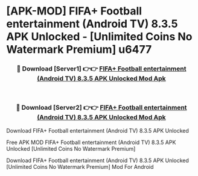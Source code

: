# [APK-MOD] FIFA+ Football entertainment (Android TV) 8.3.5 APK Unlocked - [Unlimited Coins No Watermark Premium] u6477



<div align="center">
<h3>🔴 Download [Server1] 👉👉 <a href="https://momento.my/?title=FIFA+_Football_entertainment_(Android_TV)_8.3.5_APK_Unlocked">FIFA+ Football entertainment (Android TV) 8.3.5 APK Unlocked Mod Apk</a></h3><br>

<h3>🔴 Download [Server2] 👉👉 <a href="https://momento.my/?title=FIFA+_Football_entertainment_(Android_TV)_8.3.5_APK_Unlocked">FIFA+ Football entertainment (Android TV) 8.3.5 APK Unlocked Mod Apk</a></h3>
</div>



Download FIFA+ Football entertainment (Android TV) 8.3.5 APK Unlocked 

Free APK MOD FIFA+ Football entertainment (Android TV) 8.3.5 APK Unlocked [Unlimited Coins No Watermark Premium]

Download FIFA+ Football entertainment (Android TV) 8.3.5 APK Unlocked [Unlimited Coins No Watermark Premium] Mod For Android
